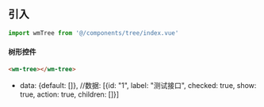 ## 引入
```javascript
import wmTree from '@/components/tree/index.vue'
```

#### 树形控件
```html
<wm-tree></wm-tree>
```
- data: {default: []}, //数据:  [{id: "1", label: "测试接口", checked: true, show: true, action: true, children: []}]

